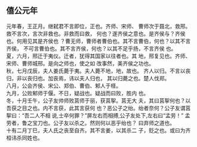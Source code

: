 ## 僖公元年

元年春，王正月。继弑君不言即位，正也。齐师、宋师、
曹师次于聂北，救邢。救不言次，言次非救也。非救而曰救，
何也？遂齐侯之意也。是齐侯与？齐侯也。何用见其是齐侯也
？曹无师，曹师者曹伯也。其不言曹伯，何也？以其不言齐侯，
不可言曹伯也。其不言齐侯，何也？以其不足乎扬，不言齐侯
也。  
夏，六月，邢迁于夷仪。迁者，犹得其国家以往者也。其
地，邢复见也。齐师、宋师、曹师城邢。是向之师也，使之如
改事然，美齐侯之功也。  
秋，七月戊辰，夫人姜氏薨于夷。夫人薨不地，地，故也。
齐人以归。不言以丧归，非以丧归也。加丧焉，讳以夫人归也，
其以归薨之也。楚人伐郑。  
八月，公会齐侯、宋公、郑伯、曹伯、邾人于柽。  
九月，公败邾师于偃。不日，疑战也。疑战而曰败，胜内
也。  
冬，十月壬午，公子友帅师败莒师于丽，获莒挐。莒无大
夫，其曰莒挐何也？以吾获之目之也。内不言获，此其言获何
也？恶公子之绐。绐者奈何？公子友谓莒挐曰：“吾二人不相
说,士卒何罪？”屏左右而相搏,公子友处下,左右曰“孟劳！”
孟劳者，鲁之宝刀也。公子友以杀之。然则何以恶乎绐也？
曰弃师之道也。  
十有二月丁巳，夫人氏之丧至自齐。其不言姜，以其杀二
子，贬之也。或曰为齐桓讳杀同姓也。  

